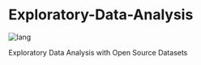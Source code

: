# Exploratory-Data-Analysis
![lang](https://img.shields.io/badge/Python-EDA-brightgreen)

Exploratory Data Analysis with Open Source Datasets
